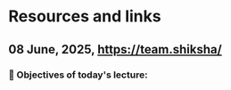 # Resources and links
## 08 June, 2025, https://team.shiksha/

### 🎯 Objectives of today's lecture:

